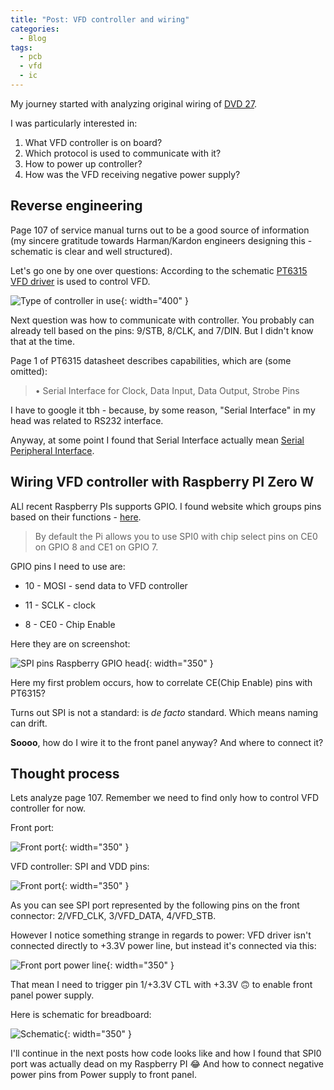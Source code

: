 ```yaml
---
title: "Post: VFD controller and wiring"
categories:
  - Blog
tags:
  - pcb
  - vfd
  - ic
---
```


My journey started with analyzing original wiring of [DVD 27](/assets/pdfs/dvd_27.pdf).

I was particularly interested in:

1. What VFD controller is on board?
2. Which protocol is used to communicate with it?
3. How to power up controller?
4. How was the VFD receiving negative power supply?

## Reverse engineering

Page 107 of service manual turns out to be a good source of information (my sincere gratitude towards Harman/Kardon engineers designing this - schematic is clear and well structured).

Let's go one by one over questions:
According to the schematic [PT6315 VFD driver](/assets/pdfs/PT6315_PrincetonTechnologyCorp.pdf) is used to control VFD.

![Type of controller in use](/assets/images/04012024-vfd-controller-ssbbaa.JPG){: width="400" }

Next question was how to communicate with controller. You probably can already tell based on the pins: 9/STB, 8/CLK, and 7/DIN. But I didn't know that at the time.

Page 1 of PT6315 datasheet describes capabilities, which are (some omitted):

> • Serial Interface for Clock, Data Input, Data Output, Strobe Pins

I have to google it tbh - because, by some reason, "Serial Interface" in my head was related to RS232 interface.

Anyway, at some point I found that Serial Interface actually mean [Serial Peripheral Interface](https://en.wikipedia.org/wiki/Serial_Peripheral_Interface).

## Wiring VFD controller with Raspberry PI Zero W

ALl recent Raspberry PIs supports GPIO. I found website which groups pins based on their functions - [here](https://pinout.xyz/pinout/spi).

> By default the Pi allows you to use SPI0 with chip select pins on CE0 on GPIO 8 and CE1 on GPIO 7.

GPIO pins I need to use are:

- 10 - MOSI - send data to VFD controller

- 11 - SCLK - clock

- 8 - CE0 - Chip Enable

Here they are on screenshot:

![SPI pins Raspberry GPIO head](/assets/images/04012024-vfd-controller-1249.JPG){: width="350" }

Here my first problem occurs, how to correlate CE(Chip Enable) pins with PT6315?

Turns out SPI is not a standard: is _de facto_ standard. Which means naming can drift.

**Soooo**, how do I wire it to the front panel anyway? And where to connect it?

## Thought process

Lets analyze page 107. Remember we need to find only how to control VFD controller for now.

Front port:

![Front port](/assets/images/04012024-front-port-1646.JPG){: width="350" }

VFD controller: SPI and VDD pins:

![Front port](/assets/images/04012024-1646-vfd-controller.JPG){: width="350" }

As you can see SPI port represented by the following pins on the front connector: 2/VFD_CLK, 3/VFD_DATA, 4/VFD_STB.

However I notice something strange in regards to power: VFD driver isn't connected directly to +3.3V power line, but instead it's connected via this:

![Front port power line](/assets/images/04012024-1656-front-port.JPG){: width="350" }

That mean I need to trigger pin 1/+3.3V CTL with +3.3V 🙃 to enable front panel power supply.

Here is schematic for breadboard:

![Schematic](/assets/images/04012024-1716-shematic.JPG){: width="350" }

I'll continue in the next posts how code looks like and how I found that SPI0 port was actually dead on my Raspberry PI 😂 And how to connect negative power pins from Power supply to front panel.
